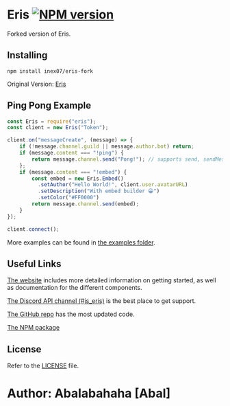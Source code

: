 Eris [![NPM version](https://img.shields.io/npm/v/eris.svg?style=flat-square)](https://npmjs.com/package/eris)
====

Forked version of Eris.

Installing
----------

```
npm install inex07/eris-fork
```

Original Version: [Eris](https://npmjs.com/package/Eris)

Ping Pong Example
-----------------

```js
const Eris = require("eris");
const client = new Eris("Token");

client.on("messageCreate", (message) => {
    if (!message.channel.guild || message.author.bot) return;
    if (message.content === "!ping") {
        return message.channel.send("Pong!"); // supports send, sendMessage & createMessage
    };
    if (message.content === "!embed") {
        const embed = new Eris.Embed()
          .setAuthor("Hello World!", client.user.avatarURL)
          .setDescription("With embed builder 😀")
          .setColor("#FF0000")
        return message.channel.send(embed);
    }
});

client.connect();
```

More examples can be found in [the examples folder](https://github.com/abalabahaha/eris/tree/master/examples).

Useful Links
------------

[The website](https://abal.moe/Eris) includes more detailed information on getting started, as well as documentation for the different components.

[The Discord API channel (#js_eris)](https://abal.moe/Eris/invite) is the best place to get support.

[The GitHub repo](https://github.com/abalabahaha/eris) has the most updated code.

[The NPM package](https://npmjs.com/package/eris)

License
-------

Refer to the [LICENSE](LICENSE) file.

# Author: Abalabahaha [Abal]
